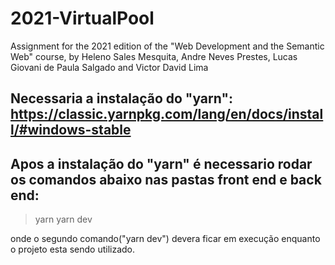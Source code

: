 # 2021-VirtualPool
Assignment for the 2021 edition of the "Web Development and the Semantic Web" course, by Heleno Sales Mesquita, Andre Neves Prestes, Lucas Giovani de Paula Salgado and Victor David Lima

## Necessaria a instalação do "yarn": https://classic.yarnpkg.com/lang/en/docs/install/#windows-stable

## Apos a instalação do "yarn" é necessario rodar os comandos abaixo nas pastas front end e back end:

> yarn
> yarn dev

onde o segundo comando("yarn dev") devera ficar em execução enquanto o projeto esta sendo utilizado.
